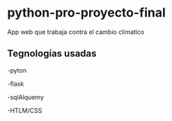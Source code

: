 # python-pro-proyecto-final
App web que trabaja contra el cambio climatico


## Tegnologías usadas
 -pyton
 
 -flask

 -sqlAlquemy
 
 -HTLM/CSS
